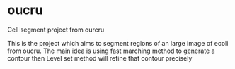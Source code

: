 # oucru
Cell segment project from ourcru

This is the project which aims to segment regions of an large image of ecoli from oucru. The main idea is using fast marching method to generate a contour then Level set method will refine that contour precisely 

